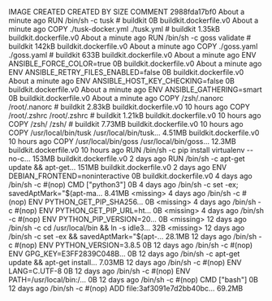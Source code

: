 IMAGE CREATED CREATED BY SIZE COMMENT
2988fda17bf0 About a minute ago RUN /bin/sh -c tusk # buildkit 0B buildkit.dockerfile.v0
<missing> About a minute ago COPY ./tusk-docker.yml ./tusk.yml # buildkit 1.35kB buildkit.dockerfile.v0
<missing> About a minute ago RUN /bin/sh -c goss validate # buildkit 142kB buildkit.dockerfile.v0
<missing> About a minute ago COPY ./goss.yaml ./goss.yaml # buildkit 633B buildkit.dockerfile.v0
<missing> About a minute ago ENV ANSIBLE_FORCE_COLOR=true 0B buildkit.dockerfile.v0
<missing> About a minute ago ENV ANSIBLE_RETRY_FILES_ENABLED=false 0B buildkit.dockerfile.v0
<missing> About a minute ago ENV ANSIBLE_HOST_KEY_CHECKING=false 0B buildkit.dockerfile.v0
<missing> About a minute ago ENV ANSIBLE_GATHERING=smart 0B buildkit.dockerfile.v0
<missing> About a minute ago COPY /zsh/.nanorc /root/.nanorc # buildkit 2.83kB buildkit.dockerfile.v0
<missing> 10 hours ago COPY /root/.zshrc /root/.zshrc # buildkit 1.21kB buildkit.dockerfile.v0
<missing> 10 hours ago COPY /zsh/ /zsh/ # buildkit 7.73MB buildkit.dockerfile.v0
<missing> 10 hours ago COPY /usr/local/bin/tusk /usr/local/bin/tusk… 4.51MB buildkit.dockerfile.v0
<missing> 10 hours ago COPY /usr/local/bin/goss /usr/local/bin/goss… 12.3MB buildkit.dockerfile.v0
<missing> 10 hours ago RUN /bin/sh -c pip install virtualenv --no-c… 153MB buildkit.dockerfile.v0
<missing> 2 days ago RUN /bin/sh -c apt-get update && apt-get… 151MB buildkit.dockerfile.v0
<missing> 2 days ago ENV DEBIAN_FRONTEND=noninteractive 0B buildkit.dockerfile.v0
<missing> 4 days ago /bin/sh -c #(nop) CMD ["python3"] 0B
<missing> 4 days ago /bin/sh -c set -ex; savedAptMark="$(apt-ma…   8.41MB
<missing>           4 days ago           /bin/sh -c #(nop)  ENV PYTHON_GET_PIP_SHA256…   0B
<missing>           4 days ago           /bin/sh -c #(nop)  ENV PYTHON_GET_PIP_URL=ht…   0B
<missing>           4 days ago           /bin/sh -c #(nop)  ENV PYTHON_PIP_VERSION=20…   0B
<missing>           12 days ago          /bin/sh -c cd /usr/local/bin  && ln -s idle3…   32B
<missing>           12 days ago          /bin/sh -c set -ex   && savedAptMark="$(apt-… 28.1MB
<missing> 12 days ago /bin/sh -c #(nop) ENV PYTHON_VERSION=3.8.5 0B
<missing> 12 days ago /bin/sh -c #(nop) ENV GPG_KEY=E3FF2839C048B… 0B
<missing> 12 days ago /bin/sh -c apt-get update && apt-get install… 7.03MB
<missing> 12 days ago /bin/sh -c #(nop) ENV LANG=C.UTF-8 0B
<missing> 12 days ago /bin/sh -c #(nop) ENV PATH=/usr/local/bin:/… 0B
<missing> 12 days ago /bin/sh -c #(nop) CMD ["bash"] 0B
<missing> 12 days ago /bin/sh -c #(nop) ADD file:3af3091e7d2bb40bc… 69.2MB
